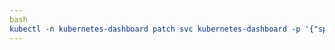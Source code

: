 ```yaml
---
bash
kubectl -n kubernetes-dashboard patch svc kubernetes-dashboard -p '{"spec": {"type": "NodePort", "ports": [{"port": 443, "targetPort": 8443, "nodePort": 30200}]}}'
---
```

